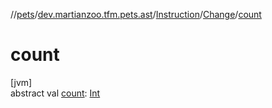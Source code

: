 //[pets](../../../../index.md)/[dev.martianzoo.tfm.pets.ast](../../index.md)/[Instruction](../index.md)/[Change](index.md)/[count](count.md)

# count

[jvm]\
abstract val [count](count.md): [Int](https://kotlinlang.org/api/latest/jvm/stdlib/kotlin/-int/index.html)
